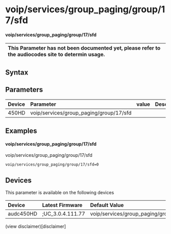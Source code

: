 ﻿---
description: voip/services/group_paging/group/17/sfd
search: false
---

# voip/services/group_paging/group/17/sfd

#### voip/services/group_paging/group/17/sfd


| This Parameter has not been documented yet, please refer to the audiocodes site to determin usage.  | 
| :--- |

## Syntax

## Parameters
|Device|Parameter|value|Description|
|:---|:---|:---|:---|
| 450HD | voip/services/group_paging/group/17/sfd |  |  |

## Examples
#### voip/services/group_paging/group/17/sfd

voip/services/group_paging/group/17/sfd

```
voip/services/group_paging/group/17/sfd=0
```

## Devices
This parameter is available on the following devices

| Device | Latest Firmware | Default Value |
|:---|:---|:---|
| audc450HD | ;UC_3.0.4.111.77 | voip/services/group_paging/group/17/sfd=0 

(view disclaimer)[disclaimer]
